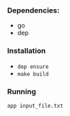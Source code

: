 ### Dependencies:
* go
* dep

### Installation
* `dep ensure`
* `make build`

### Running
`app input_file.txt`